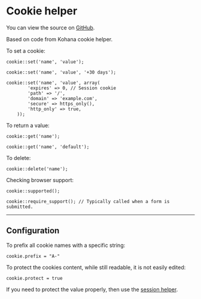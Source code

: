
# Cookie helper

You can view the source on [GitHub](https://github.com/craigfrancis/framework/blob/master/framework/0.1/library/class/cookie.php).

Based on code from Kohana cookie helper.

To set a cookie:

	cookie::set('name', 'value');

	cookie::set('name', 'value', '+30 days');

	cookie::set('name', 'value', array(
			'expires' => 0, // Session cookie
			'path' => '/',
			'domain' => 'example.com',
			'secure' => https_only(),
			'http_only' => true,
		));

To return a value:

	cookie::get('name');

	cookie::get('name', 'default');

To delete:

	cookie::delete('name');

Checking browser support:

	cookie::supported();

	cookie::require_support(); // Typically called when a form is submitted.

---

## Configuration

To prefix all cookie names with a specific string:

	cookie.prefix = "A-"

To protect the cookies content, while still readable, it is not easily edited:

	cookie.protect = true

If you need to protect the value properly, then use the [session helper](../../doc/helpers/session.md).
